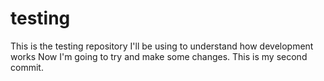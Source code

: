 # testing
This is the testing repository I'll be using to understand how development works
Now I'm going to try and make some changes. This is my second commit. 
